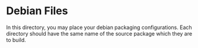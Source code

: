 # Debian Files

In this directory, you may place your debian packaging configurations. Each
directory should have the same name of the source package which they are to
build.
